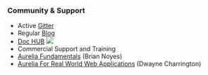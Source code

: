 ### Community & Support

* Active [Gitter](https://gitter.im/aurelia/Discuss)
* Regular [Blog](http://blog.aurelia.io/)
* [Doc HUB](http://aurelia.io/hub.html) ![](../assets/dochub.png) <!-- .element: class="plain vmiddle" -->
* Commercial Support and Training
* [Aurelia Fundamentals](https://www.pluralsight.com/courses/aurelia-fundamentals) (Brian Noyes)
* [Aurelia For Real World Web Applications](https://leanpub.com/aurelia-for-real-world-applications) (Dwayne Charrington)